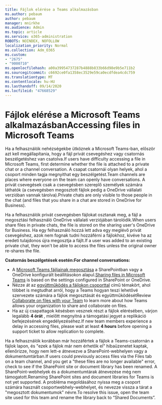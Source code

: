 ```yaml
---
title: Fájlok elérése a Teams alkalmazásban
ms.author: pebaum
author: pebaum
manager: mnirkhe
ms.audience: Admin
ms.topic: article
ms.service: o365-administration
ROBOTS: NOINDEX, NOFOLLOW
localization_priority: Normal
ms.collection: Adm_O365
ms.custom:
- "2675"
- "9000710"
ms.openlocfilehash: a00a39954737287b4888b833b66d98e9b5e711b2
ms.sourcegitcommit: c6692ce0fa1358ec3529e59ca0ecdfdea4cdc759
ms.translationtype: MT
ms.contentlocale: hu-HU
ms.lasthandoff: 09/14/2020
ms.locfileid: "47668529"
---
```

# <a name="accessing-files-in-microsoft-teams"></a><span data-ttu-id="5e804-102">Fájlok elérése a Microsoft Teams alkalmazásban</span><span class="sxs-lookup"><span data-stu-id="5e804-102">Accessing files in Microsoft Teams</span></span>

<span data-ttu-id="5e804-103">Ha a felhasználók nehézségekbe ütköznek a Microsoft Teams-ban, először azt kell megállapítania, hogy a fájl privát csevegéshez vagy csatornás beszélgetéshez van csatolva.</span><span class="sxs-lookup"><span data-stu-id="5e804-103">If users have difficulty accessing a file in Microsoft Teams, first determine whether the file is attached to a private chat or a channel conversation.</span></span> <span data-ttu-id="5e804-104">A csapat csatornái olyan helyek, ahol a csoport minden tagja megnyithat egy beszélgetést.</span><span class="sxs-lookup"><span data-stu-id="5e804-104">Team channels are places where everyone on the team can openly have conversations.</span></span> <span data-ttu-id="5e804-105">A privát csevegések csak a csevegésben szereplő személyek számára láthatók (a csevegésben megosztott fájlok pedig a OneDrive vállalati verzióban vannak tárolva).</span><span class="sxs-lookup"><span data-stu-id="5e804-105">Private chats are only visible to those people in the chat (and files that you share in a chat are stored in OneDrive for Business).</span></span>

<span data-ttu-id="5e804-106">Ha a felhasználók privát csevegésben fájlokat osztanak meg, a fájl a megosztási felhasználó OneDrive vállalati verziójában tárolódik.</span><span class="sxs-lookup"><span data-stu-id="5e804-106">When users share files in private chats, the file is stored on the sharing user's OneDrive for Business.</span></span> <span data-ttu-id="5e804-107">Ha egy felhasználó hozzá lett adva egy meglévő privát csevegéshez, azok nem fognak tudni hozzáférni a fájlokhoz, kivéve ha az eredeti tulajdonos újra megosztja a fájlt.</span><span class="sxs-lookup"><span data-stu-id="5e804-107">If a user was added to an existing private chat, they won't be able to access the files unless the original owner re-shares the file.</span></span>    

<span data-ttu-id="5e804-108">**Csatornás beszélgetések esetén:**</span><span class="sxs-lookup"><span data-stu-id="5e804-108">**For channel conversations:**</span></span>

- <span data-ttu-id="5e804-109">A [Microsoft Teams fájljainak megosztása](https://docs.microsoft.com/MicrosoftTeams/sharing-files-in-teams) a SharePointban vagy a OneDrive konfigurált beállításokon alapul.</span><span class="sxs-lookup"><span data-stu-id="5e804-109">[Sharing files in Microsoft Teams](https://docs.microsoft.com/MicrosoftTeams/sharing-files-in-teams) is based on the settings configured in SharePoint or OneDrive.</span></span> 
- <span data-ttu-id="5e804-110">Nézze át az [együttműködés a fájlokon csoporttal](https://support.office.com/article/Collaborate-on-files-with-your-Team-9b200289-dbac-4823-85bd-628a5c7bb0ae) című témakört, ahol többet is megtudhat arról, hogy a Teams hogyan teszi lehetővé szervezete számára a fájlok megosztását és együttműködését</span><span class="sxs-lookup"><span data-stu-id="5e804-110">Review [Collaborate on files with your Team](https://support.office.com/article/Collaborate-on-files-with-your-Team-9b200289-dbac-4823-85bd-628a5c7bb0ae) to learn more about how Teams allows your organization to share and collaborate on files.</span></span> 
- <span data-ttu-id="5e804-111">Ha az új csapattagok késésben vesznek részt a fájlok elérésében, várjon legalább **4 órát** , mielőtt megnyitná a támogatási jegyet a replikáció befejezésének engedélyezéséhez.</span><span class="sxs-lookup"><span data-stu-id="5e804-111">If new team members experience a delay in accessing files, please wait at least **4 hours** before opening a support ticket to allow replication to complete.</span></span> 

<span data-ttu-id="5e804-112">Ha a felhasználók korábban már hozzáfértek a fájlok a Teams-csatornán a fájlok lapon, és "ezek a fájlok már nem érhetők el" hibaüzenetet kaptak, ellenőrizze, hogy nem lett-e átnevezve a SharePoint-webhelyen vagy a dokumentumtárban.</span><span class="sxs-lookup"><span data-stu-id="5e804-112">If users could previously access files via the Files tab on a team channel, and you get a "these files are no longer available" error, check to see if the SharePoint site or document library has been renamed.</span></span> <span data-ttu-id="5e804-113">A SharePoint-webhelyek és a dokumentumtárak átnevezése még nem támogatott.</span><span class="sxs-lookup"><span data-stu-id="5e804-113">Renaming SharePoint sites and document libraries for Teams is not yet supported.</span></span> <span data-ttu-id="5e804-114">A probléma megoldásához nyissa meg a csoport számára használt csoportwebhely-webhelyet, és nevezze vissza a tárat a "megosztott dokumentumok" névre.</span><span class="sxs-lookup"><span data-stu-id="5e804-114">To resolve this issue, open the team site used for this team and rename the library back to “Shared Documents”.</span></span>